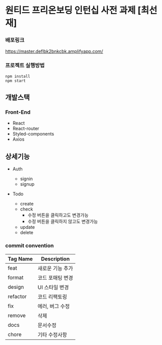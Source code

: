 # 원티드 프리온보딩 인턴십 사전 과제 [최선재]

### 배포링크

https://master.deflbk2bnkcbk.amplifyapp.com/

### **프로젝트 실행방법**

    npm install
    npm start

## **개발스택**

### Front-End

- React
- React-router
- Styled-components
- Axios

## 상세기능

- Auth

  - signin
  - signup

- Todo
  - create
  - check
    - 수정 버튼을 클릭하고도 변경가능
    - 수정 버튼을 클릭하지 않고도 변경가능
  - update
  - delete

### commit convention

| Tag Name | Description      |
| -------- | ---------------- |
| feat     | 새로운 기능 추가 |
| format   | 코드 포매팅 변경 |
| design   | UI 스타일 변경   |
| refactor | 코드 리팩토링    |
| fix      | 에러, 버그 수정  |
| remove   | 삭제             |
| docs     | 문서수정         |
| chore    | 기타 수정사항    |

